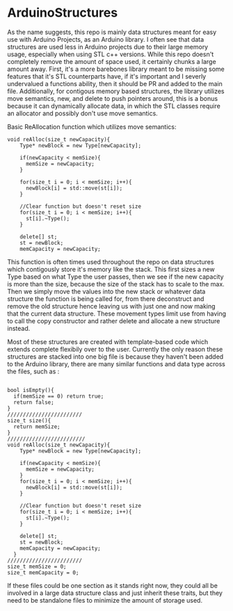 # ArduinoStructures

As the name suggests, this repo is mainly data structures meant for easy use with Arduino Projects, as an Arduino library. I often
see that data structures are used less in Arduino projects due to their large memory usage, especially when using STL c++ versions.
While this repo doesn't completely remove the amount of space used, it certainly chunks a large amount away. First, it's a more
barebones library meant to be missing some features that it's STL counterparts have, if it's important and I severly undervalued
a functions ability, then it should be PR and added to the main file. Additionally, for contigous memory based structures, the library
utilizes move semantics, new, and delete to push pointers around, this is a bonus because it can dynamically allocate data, in which 
the STL classes require an allocator and possibly don't use move semantics.

Basic ReAllocation function which utilizes move semantics: 
```
void reAlloc(size_t newCapacity){
    Type* newBlock = new Type[newCapacity];

    if(newCapacity < memSize){
      memSize = newCapacity;
    }

    for(size_t i = 0; i < memSize; i++){
      newBlock[i] = std::move(st[i]);
    }

    //Clear function but doesn't reset size
    for(size_t i = 0; i < memSize; i++){
      st[i].~Type();
    }

    delete[] st;
    st = newBlock;
    memCapacity = newCapacity;
```

This function is often times used throughout the repo on data structures which contigously store it's memory like the stack. This
first sizes a new Type based on what Type the user passes, then we see if the new capacity is more than the size, because the size
of the stack has to scale to the max. Then we simply move the values into the new stack or whatever data structure the function
is being called for, from there deconstruct and remove the old structure hence leaving us with just one and now making that the
current data structure. These movement types limit use from having to call the copy constructor and rather delete and allocate a
new structure instead.

Most of these structures are created with template-based code which extends complete flexibily over to the user. Currently the only
reason these structures are stacked into one big file is because they haven't been added to the Arduino library, there are many 
similar functions and data type across the files, such as :
```

bool isEmpty(){
  if(memSize == 0) return true;
  return false;
}
////////////////////////
size_t size(){
  return memSize;
}
/////////////////////////
void reAlloc(size_t newCapacity){
    Type* newBlock = new Type[newCapacity];

    if(newCapacity < memSize){
      memSize = newCapacity;
    }
    for(size_t i = 0; i < memSize; i++){
      newBlock[i] = std::move(st[i]);
    }

    //Clear function but doesn't reset size
    for(size_t i = 0; i < memSize; i++){
      st[i].~Type();
    }

    delete[] st;
    st = newBlock;
    memCapacity = newCapacity;
  }
////////////////////////
size_t memSize = 0;
size_t memCapacity = 0;

```
If these files could be one section as it stands right now, they could all be involved in a large data structure class and just inherit
these traits, but they need to be standalone files to minimize the amount of storage used.

